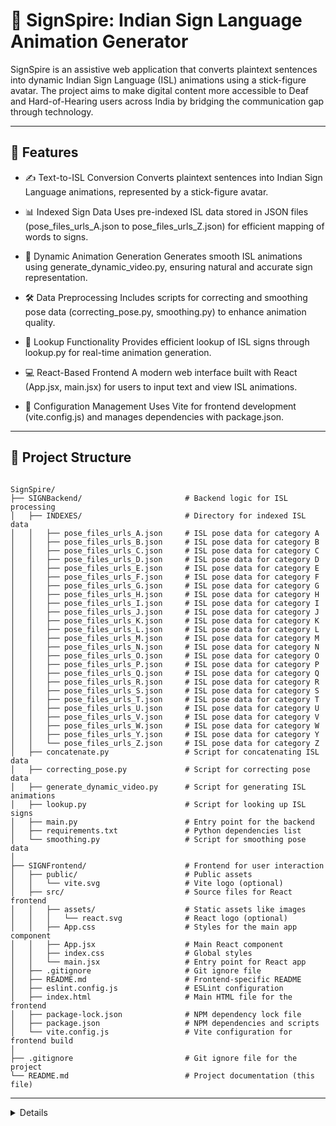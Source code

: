 # 🤟 SignSpire: Indian Sign Language Animation Generator

SignSpire is an assistive web application that converts plaintext sentences into dynamic Indian Sign Language (ISL) animations using a stick-figure avatar. The project aims to make digital content more accessible to Deaf and Hard-of-Hearing users across India by bridging the communication gap through technology.

---
## 🚀 Features

- ✍️ Text-to-ISL Conversion
  Converts plaintext sentences into Indian Sign Language animations, represented by a stick-figure avatar.

- 📊 Indexed Sign Data
  Uses pre-indexed ISL data stored in JSON files (pose_files_urls_A.json to pose_files_urls_Z.json) for efficient mapping of words to signs.

- 🎥 Dynamic Animation Generation
  Generates smooth ISL animations using generate_dynamic_video.py, ensuring natural and accurate sign representation.

- 🛠️ Data Preprocessing
  Includes scripts for correcting and smoothing pose data (correcting_pose.py, smoothing.py) to enhance animation quality.

- 🔎 Lookup Functionality
  Provides efficient lookup of ISL signs through lookup.py for real-time animation generation.

- 💻 React-Based Frontend
  A modern web interface built with React (App.jsx, main.jsx) for users to input text and view ISL animations.

- 🔧 Configuration Management
  Uses Vite for frontend development (vite.config.js) and manages dependencies with package.json.

---

## 📁 Project Structure
```

SignSpire/
├── SIGNBackend/                       # Backend logic for ISL processing
│   ├── INDEXES/                       # Directory for indexed ISL data
│   │   ├── pose_files_urls_A.json     # ISL pose data for category A
│   │   ├── pose_files_urls_B.json     # ISL pose data for category B
│   │   ├── pose_files_urls_C.json     # ISL pose data for category C
│   │   ├── pose_files_urls_D.json     # ISL pose data for category D
│   │   ├── pose_files_urls_E.json     # ISL pose data for category E
│   │   ├── pose_files_urls_F.json     # ISL pose data for category F
│   │   ├── pose_files_urls_G.json     # ISL pose data for category G
│   │   ├── pose_files_urls_H.json     # ISL pose data for category H
│   │   ├── pose_files_urls_I.json     # ISL pose data for category I
│   │   ├── pose_files_urls_J.json     # ISL pose data for category J
│   │   ├── pose_files_urls_K.json     # ISL pose data for category K
│   │   ├── pose_files_urls_L.json     # ISL pose data for category L
│   │   ├── pose_files_urls_M.json     # ISL pose data for category M
│   │   ├── pose_files_urls_N.json     # ISL pose data for category N
│   │   ├── pose_files_urls_O.json     # ISL pose data for category O
│   │   ├── pose_files_urls_P.json     # ISL pose data for category P
│   │   ├── pose_files_urls_Q.json     # ISL pose data for category Q
│   │   ├── pose_files_urls_R.json     # ISL pose data for category R
│   │   ├── pose_files_urls_S.json     # ISL pose data for category S
│   │   ├── pose_files_urls_T.json     # ISL pose data for category T
│   │   ├── pose_files_urls_U.json     # ISL pose data for category U
│   │   ├── pose_files_urls_V.json     # ISL pose data for category V
│   │   ├── pose_files_urls_W.json     # ISL pose data for category W
│   │   ├── pose_files_urls_Y.json     # ISL pose data for category Y
│   │   └── pose_files_urls_Z.json     # ISL pose data for category Z
│   ├── concatenate.py                 # Script for concatenating ISL data
│   ├── correcting_pose.py             # Script for correcting pose data
│   ├── generate_dynamic_video.py      # Script for generating ISL animations
│   ├── lookup.py                      # Script for looking up ISL signs
│   ├── main.py                        # Entry point for the backend
│   ├── requirements.txt               # Python dependencies list
│   └── smoothing.py                   # Script for smoothing pose data
│
├── SIGNFrontend/                      # Frontend for user interaction
│   ├── public/                        # Public assets
│   │   └── vite.svg                   # Vite logo (optional)
│   ├── src/                           # Source files for React frontend
│   │   ├── assets/                    # Static assets like images
│   │   │   └── react.svg              # React logo (optional)
│   │   ├── App.css                    # Styles for the main app component
│   │   ├── App.jsx                    # Main React component
│   │   ├── index.css                  # Global styles
│   │   └── main.jsx                   # Entry point for React app
│   ├── .gitignore                     # Git ignore file
│   ├── README.md                      # Frontend-specific README
│   ├── eslint.config.js               # ESLint configuration
│   ├── index.html                     # Main HTML file for the frontend
│   ├── package-lock.json              # NPM dependency lock file
│   ├── package.json                   # NPM dependencies and scripts
│   └── vite.config.js                 # Vite configuration for frontend build
│
├── .gitignore                         # Git ignore file for the project
└── README.md                          # Project documentation (this file)

```
---

<details>

## 🔧 Installation

1. Clone the repository

  - git clone <repository-url>
  
  - cd SignSpire

2. Set up the backend

    - Create a virtual environment
     
       - **python** -m venv venv

       - **source** venv/bin/activate  # or `venv\Scripts\activate` on Windows

   - Install Python dependencies:

       - cd SIGNBackend
     
       - pip install -r requirements.txt

3. Set up the frontend

  - Navigate to the frontend directory:
    - cd SIGNFrontend

  - Install Node.js dependencies:
    - npm install

4. Run the application

  - Start the backend:
     - cd SIGNBackend
     - python main.py

  - Start the frontend:
     - cd SIGNFrontend
     - npm run dev

  - Open your browser and navigate to http://localhost:5173 (or the port specified by Vite) to access the SignSpire interface.

---

## 🧠 How It Works

- The backend (SIGNBackend) processes plaintext input and maps words to ISL signs using indexed data in JSON files (pose_files_urls_A.json to pose_files_urls_Z.json).

- Scripts like correcting_pose.py and smoothing.py ensure the pose data is accurate and smooth for animation.

- The lookup.py script retrieves the corresponding ISL signs for each word in the input sentence.

- The generate_dynamic_video.py script creates a stick-figure animation of the ISL signs.

- The frontend (SIGNFrontend) provides a user interface built with React, allowing users to input text and view the resulting ISL animation.

---

## 💻 Usage Examples

-🎙️ Voice / Text Commands  

| 🧠 **Command Type** | 🎤 **Example Voice or Chat Command** | 💡 **What Happens** |
|--------------------|---------------------------------------|---------------------|
| **Text → ISL** | “Translate **Good morning, everyone** to ISL.” | Generates a stick-figure animation for the full sentence. |
| **Word Lookup** | “Show me the sign for **responsibility**.” | Returns pose data, gloss info, and a preview clip. |
| **Pose Smoothing** | “Smooth the pose data for **hello.json**.” | Runs the smoothing engine and gives back a refined JSON. |
| **Video Export** | “Create a **1080p** video for **thank you** with cinematic camera.” | Calls `generate_dynamic_video.py` and outputs an MP4. |
| **Database Stats** | “How many words are in the Signspire DB?” | Replies with the current gloss count (e.g., **1 100 words**). |
| **Version Check** | “What’s new in **Signspire 2.0**?” | Lists the latest features from the changelog. |

> **Tip:** Say “Help” (or type `help`) at any time to hear the full capability list.

---

## 💻 Developer Quick-Reference  

| **Action / Script**             | **Sample Command**                                     | **What It Does** |
|---------------------------------|--------------------------------------------------------|------------------|
| **Convert Text → ISL**          | *(web UI)*                                            | Renders a sentence-level ISL animation. |
| **Look up an ISL Sign**         | `python lookup.py "hello"`                            | Prints pose JSON + gloss metadata. |
| **Smooth Pose Data**            | `python smoothing.py poses.json`                      | Applies temporal/bézier smoothing. |
| **Generate Full Animation**     | `python generate_dynamic_video.py --input poses.json --out demo.mp4` | Creates an HD video with camera motion. |

---

## 🔄 Version Comparison  

| 🔢 **Version** | ✨ **Features Added** |
|---------------|-----------------------|
| **v1.0** | • Sentence-level text-to-ISL conversion<br>• Word lookup CLI |
| **v1.5** | • Pose-correction heuristics<br>• Smoothing script |
| **v2.0** | • React frontend with live preview<br>• Dynamic video generation |
| **v2.5&nbsp;(Upcoming)** | • Emotion/tone modifiers<br>• Web dashboard for batch jobs<br>• Multi-language captions |

---



## 🔮 Future Enhancements

| 🚀 **Planned Feature** | 📝 **Description** |
|------------------------|--------------------|
| **🗣️ Speech-to-ISL** | Integrate speech-recognition (Whisper / Vosk) to turn **spoken sentences** directly into animated ISL. |
| **🌍 Multi-Language Support** | Expand the engine and gloss DB to cover **ASL, BSL, and regional Indian dialects**, with automatic language detection. |
| **🎨 Custom Avatars** | Let users pick body type, skin tone, clothing, and animation style for a **personalized signing avatar**. |
| **📱 Mobile App** | Build **Android / iOS** apps with on-device inference for offline use and broader accessibility. |

---

## 🤝 Contribute

We ❤️ community ideas and pull requests!

1. **Fork** the repo and create a feature branch.  
2. **Code** your improvement and add tests / docs.  
3. **Open a PR** describing the change and link any related issues.  
4. Join the discussion—feedback is welcomed and iterative.

I welcome contributions and ideas. If you have blog suggestions or freelance opportunities, feel free to contact me via DM on socials.

*Let’s make sign language technology accessible to everyone!* ✋✨


</details>
